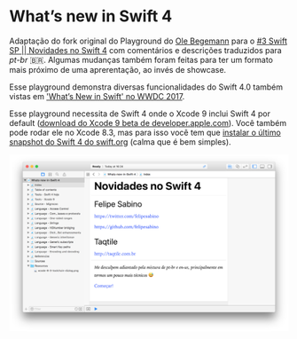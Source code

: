 # Whatʼs new in Swift 4

Adaptação do fork original do Playground do [Ole Begemann][Ole Begemann] para o [#3 Swift SP || Novidades no Swift 4][meetup] com comentários e descrições traduzidos para _pt-br_ 🇧🇷. Algumas mudanças também foram feitas para ter um formato mais próximo de uma aprerentação, ao invés de showcase.

Esse playground demonstra diversas funcionalidades do Swift 4.0 também vistas em ['Whatʼs New in Swift' no WWDC 2017][WWDC 2017 402].

Esse playground necessita de Swift 4 onde o Xcode 9 inclui Swift 4 por default ([download do Xcode 9 beta de developer.apple.com][Xcode 9]). Você também pode rodar ele no Xcode 8.3, mas para isso você tem que [instalar o último snapshot do Swift 4 do swift.org][Snapshot downloads] (calma que é bem simples).

![Screenshot of the playground in Xcode 8.3][Playground screenshot]

[WWDC 2017 402]: https://developer.apple.com/videos/play/wwdc2017/402/
[Ole Begemann]: https://oleb.net
[Xcode 9]: https://developer.apple.com/download/
[Snapshot downloads]: https://swift.org/download/#snapshots
[Playground screenshot]: playground-screenshot.png
[meetup]: https://www.meetup.com/Swift-Sao-Paulo/events/240731536/
